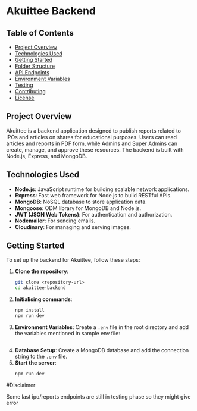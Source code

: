 # Akuittee Backend

## Table of Contents
- [Project Overview](#project-overview)
- [Technologies Used](#technologies-used)
- [Getting Started](#getting-started)
- [Folder Structure](#folder-structure)
- [API Endpoints](#api-endpoints)
- [Environment Variables](#environment-variables)
- [Testing](#testing)
- [Contributing](#contributing)
- [License](#license)

## Project Overview
Akuittee is a backend application designed to publish reports related to IPOs and articles on shares for educational purposes. Users can read articles and reports in PDF form, while Admins and Super Admins can create, manage, and approve these resources. The backend is built with Node.js, Express, and MongoDB.

## Technologies Used
- **Node.js**: JavaScript runtime for building scalable network applications.
- **Express**: Fast web framework for Node.js to build RESTful APIs.
- **MongoDB**: NoSQL database to store application data.
- **Mongoose**: ODM library for MongoDB and Node.js.
- **JWT (JSON Web Tokens)**: For authentication and authorization.
- **Nodemailer**: For sending emails.
- **Cloudinary**: For managing and serving images.

## Getting Started
To set up the backend for Akuittee, follow these steps:

1. **Clone the repository**:
   ```bash
   git clone <repository-url>
   cd akuittee-backend
2. **Initialising commands**:
   ```bash
   npm install
   npm run dev
   ```
3. **Environment Variables**:
   Create a `.env` file in the root directory and add the  variables mentioned in sample env file:
   ```bash
4. **Database Setup**:
   Create a MongoDB database and add the connection string to the `.env` file.
5. **Start the server**:
   ```bash
   npm run dev
   ```
   


#Disclaimer 

Some last ipo/reports endpoints are still in testing phase so they might give error 
